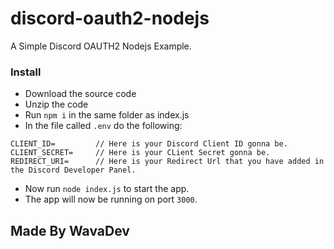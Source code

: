 # discord-oauth2-nodejs
A Simple Discord OAUTH2 Nodejs Example.

### Install
- Download the source code
- Unzip the code
- Run `npm i` in the same folder as index.js
- In the file called `.env` do the following: 
```
CLIENT_ID=         // Here is your Discord Client ID gonna be.
CLIENT_SECRET=     // Here is your CLient Secret gonna be.
REDIRECT_URI=      // Here is your Redirect Url that you have added in the Discord Developer Panel.
```
- Now run `node index.js` to start the app.
- The app will now be running on port `3000`.

## Made By WavaDev
